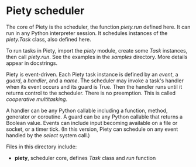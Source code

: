 Piety scheduler
=====

The core of Piety is the scheduler, the function *piety.run* defined
here. It can run in any Python interpreter session.  It schedules
instances of the *piety.Task* class, also defined here.

To run tasks in Piety, import the *piety* module, create some *Task*
instances, then call *piety.run*.  See the examples in the *samples*
directory.  More details appear in docstrings.

Piety is event-driven.  Each Piety task instance is defined by an
*event*, a *guard*, a *handler*, and a *name*.  The scheduler may
invoke a task's handler when its event occurs and its guard is True.
Then the handler runs until it returns control to the scheduler.
There is no preemption.  This is called *cooperative multitasking*.

A handler can be any Python callable including a function, method,
generator or coroutine.  A guard can be any Python callable that
returns a Boolean value.  Events can include input becoming available
on a file or socket, or a timer tick. (In this version, Piety can
schedule on any event handled by the *select* system call.)

Files in this directory include:

- **piety**, scheduler core, defines *Task* class and *run* function
